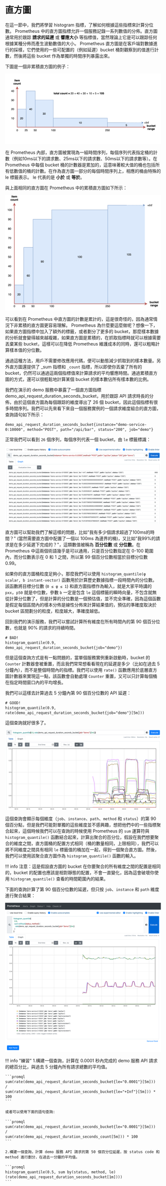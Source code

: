# 直方圖

在這一節中，我們將學習 histogram 指標，了解如何根據這些指標來計算分位數。 Prometheus 中的直方圖指標允許一個服務記錄一系列數值的分佈。直方圖通常用於跟踪 **請求的延遲** 或 **響應大小** 等指標值，當然理論上它是可以跟踪任何根據某種分佈而產生波動數值的大小。 Prometheus 直方圖是在客戶端對數據進行的採樣，它們使用的一些可配置的（例如延遲）bucket 桶對觀察到的值進行計數，然後將這些 bucket 作為單獨的時間序列暴露出來。

下圖是一個非累積直方圖的例子：

![](./assets/prom-histogram.png)

在 Prometheus 內部，直方圖被實現為一組時間序列，每個序列代表指定桶的計數（例如10ms以下的請求數、25ms以下的請求數、50ms以下的請求數等）。在 Prometheus 中每個 bucket 桶的計數器是累加的，這意味著較大值的桶也包括所有低數值的桶的計數。在作為直方圖一部分的每個時間序列上，相應的桶由特殊的 le 標籤表示。 le 代表的是 **小於** 或 **等於**。

與上面相同的直方圖在 Prometheus 中的累積直方圖如下所示：

![](./assets/promql-histogram.png)

可以看到在 Prometheus 中直方圖的計數是累計的，這是很奇怪的，因為通常情況下非累積的直方圖更容易理解。 Prometheus 為什麼要這麼做呢？想像一下，如果直方圖指標中加入了額外的標籤，或者劃分了更多的 bucket，那麼樣本數據的分析就會變得越來越複雜，如果直方圖是累積的，在抓取指標時就可以根據需要丟棄某些 bucket，這樣可以在降低 Prometheus 維護成本的同時，還可以粗略計算樣本值的分位數。

通過這種方法，用戶不需要修改應用代碼，便可以動態減少抓取到的樣本數量。另外直方圖還提供了 _sum 指標和 `_count` 指標，所以即使你丟棄了所有的 bucket，仍然可以通過這兩個指標值來計算請求的平均響應時間。通過累積直方圖的方式，還可以很輕鬆地計算某個 bucket 的樣本數佔所有樣本數的比例。

我們在演示的 demo 服務中暴露了一個直方圖指標 demo_api_request_duration_seconds_bucket，用於跟踪 API 請求時長的分佈，由於這個直方圖為每個跟踪的維度導出了 26 個 bucket，因此這個指標有很多時間序列。我們可以先來看下來自一個服務實例的一個請求維度組合的直方圖，查詢語句如下所示：

```promql
demo_api_request_duration_seconds_bucket{instance="demo-service-0:10000", method="POST", path="/api/bar", status="200", job="demo"}
```

正常我們可以看到 `26` 個序列，每個序列代表一個 bucket，由 `le` 標籤標識：

![](./assets/prom-histogram2.png)

直方圖可以幫助我們了解這樣的問題，比如"我有多少個請求超過了100ms的時間？" (當然需要直方圖中配置了一個以 100ms 為邊界的桶)，又比如"我99%的請求是在多少延遲下完成的？"，這類數值被稱為 **百分位數** 或 **分位數**。在 Prometheus 中這兩個術語幾乎是可以通用，只是百分位數指定在 0-100 範圍內，而分位數表示在 0 和 1 之間，所以第 99 個百分位數相當於目標分位數 0.99。

如果你的直方圖桶粒度足夠小，那麼我們可以使用 `histogram_quantile(φ scalar, b instant-vector)` 函數用於計算歷史數據指標一段時間內的分位數。該函數將目標分位數 (`0 ≤ φ ≤ 1`) 和直方圖指標作為輸入，就是大家平時講的 `pxx`，`p50` 就是中位數，參數 `b` 一定是包含 `le` 這個標籤的瞬時向量，不包含就無從計算分位數了，但是計算的分位數是一個預估值，並不完全準確，因為這個函數是假定每個區間內的樣本分佈是線性分佈來計算結果值的，預估的準確度取決於 bucket 區間劃分的粒度，粒度越大，準確度越低。

回到我們的演示服務，我們可以嘗試計算所有維度在所有時間內的第 90 個百分位數，也就是 90% 的請求的持續時間。

```promql
# BAD!
histogram_quantile(0.9, demo_api_request_duration_seconds_bucket{job="demo"})
```

但是這個查詢方式是有一點問題的，當單個服務實例重新啟動時，bucket 的 `Counter` 計數器會被重置，而且我們常常想看看現在的延遲是多少（比如在過去 5 分鐘內），而不是整個時間內的指標。我們可以使用 `rate()` 函數應用於底層直方圖計數器來實現這一點，該函數會自動處理 `Counter` 重置，又可以只計算每個桶在指定時間窗口內的平均增長。

我們可以這樣去計算過去 5 分鐘內第 90 個百分位數的 API 延遲：

```promql
# GOOD!
histogram_quantile(0.9, rate(demo_api_request_duration_seconds_bucket{job="demo"}[5m]))
```

這個查詢就好很多了。

![](./assets/prom-histogram3.png)

這個查詢會顯示每個維度（`job`、`instance`、`path`、`method` 和 `status`）的第 90 個百分點，但是我們可能對單獨的這些維度並不感興趣，想把他們中的一些指標聚合起來，這個時候我們可以在查詢的時候使用 Prometheus 的 `sum` 運算符與 `histogram_quantile()` 函數結合起來，計算出聚合的百分位，假設在我們想要聚合的維度之間，直方圖桶的配置方式相同（桶的數量相同，上限相同），我們可以將不同維度之間具有相同 `le` 標籤值的桶加在一起，得到一個聚合直方圖。然後，我們可以使用該聚合直方圖作為 `histogram_quantile()` 函數的輸入。

!!! info
    注意：這是假設直方圖的 bucket 在你要聚合的所有維度之間的配置是相同的，bucket 的配置也應該是相對靜態的配置，不會一直變化，因為這會破壞你使用 `histogram_quantile()` 查看的時間範圍內的結果。

下面的查詢計算了第 90 個百分位數的延遲，但只按 `job`、`instance` 和 `path` 維度進行聚合結果：

![](./assets/prom-histogram4.png)

!!! info "練習"
    1.構建一個查詢，計算在 0.0001 秒內完成的 demo 服務 API 請求的總百分比，與過去 5 分鐘內所有請求總數的平均值。

    ```promql
    sum(rate(demo_api_request_duration_seconds_bucket{le="0.0001"}[5m]))
    /
    sum(rate(demo_api_request_duration_seconds_bucket{le="+Inf"}[5m])) * 100
    ```

    或者可以使用下面的語句查詢:

    ```promql
    sum(rate(demo_api_request_duration_seconds_bucket{le="0.0001"}[5m]))
    /
    sum(rate(demo_api_request_duration_seconds_count[5m])) * 100
    ```

    2.構建一個查詢，計算 demo 服務 API 請求的第 50 個百分位延遲，按 status code 和 method 進行劃分，在過去一分鐘的平均值。

    ```promql
    histogram_quantile(0.5, sum by(status, method, le) (rate(demo_api_request_duration_seconds_bucket[1m])))
    ```
